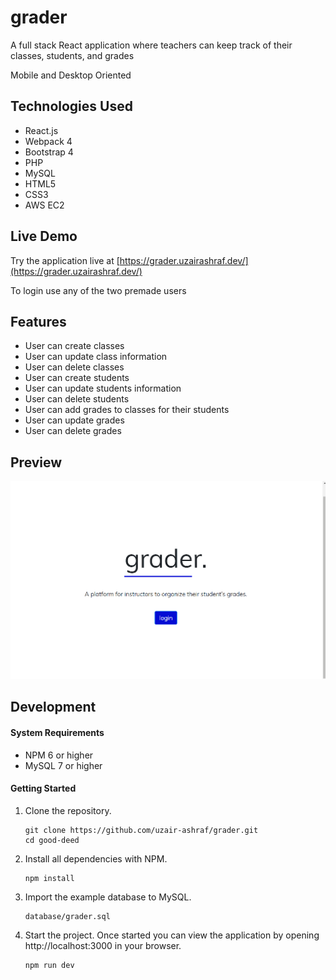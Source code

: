 # grader

A full stack React application where teachers can keep track of their classes, students, and grades

Mobile and Desktop Oriented

## Technologies Used

- React.js
- Webpack 4
- Bootstrap 4
- PHP
- MySQL
- HTML5
- CSS3
- AWS EC2

## Live Demo

Try the application live at [https://grader.uzairashraf.dev/](https://grader.uzairashraf.dev/)

To login use any of the two premade users

## Features

- User can create classes
- User can update class information
- User can delete classes
- User can create students
- User can update students information
- User can delete students
- User can add grades to classes for their students
- User can update grades
- User can delete grades


## Preview

![Grader](preview.gif)


## Development

#### System Requirements

- NPM 6 or higher
- MySQL 7 or higher

#### Getting Started

1. Clone the repository.

    ```shell
    git clone https://github.com/uzair-ashraf/grader.git
    cd good-deed
    ```

1. Install all dependencies with NPM.

    ```shell
    npm install
    ```

1. Import the example database to MySQL.

    ```shell
    database/grader.sql
    ```

1. Start the project. Once started you can view the application by opening http://localhost:3000 in your browser.

    ```shell
    npm run dev
    ```
